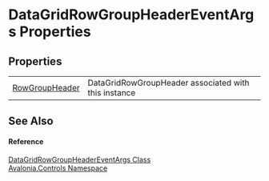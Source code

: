# DataGridRowGroupHeaderEventArgs Properties




## Properties
<table>
<tr>
<td><a href="P_Avalonia_Controls_DataGridRowGroupHeaderEventArgs_RowGroupHeader">RowGroupHeader</a></td>
<td>DataGridRowGroupHeader associated with this instance</td>
</tr>
</table>

## See Also


#### Reference
<a href="T_Avalonia_Controls_DataGridRowGroupHeaderEventArgs">DataGridRowGroupHeaderEventArgs Class</a>  
<a href="N_Avalonia_Controls">Avalonia.Controls Namespace</a>  
